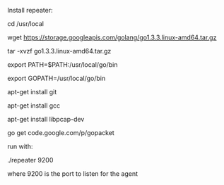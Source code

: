 Install repeater:

cd /usr/local

wget https://storage.googleapis.com/golang/go1.3.3.linux-amd64.tar.gz 

tar -xvzf go1.3.3.linux-amd64.tar.gz 

export PATH=$PATH:/usr/local/go/bin

export GOPATH=/usr/local/go/bin

apt-get install git

apt-get install gcc

apt-get install libpcap-dev

go get code.google.com/p/gopacket

run with:

./repeater 9200

where 9200 is the port to listen for the agent
